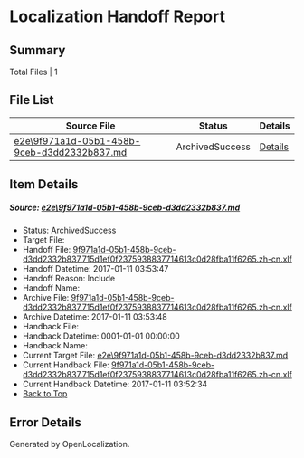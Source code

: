 # <a name='report-top'></a> Localization Handoff Report

## Summary
 Total Files | 1

## File List
 Source File | Status | Details 
 ----------- | ------ | ------- 
 [e2e\9f971a1d-05b1-458b-9ceb-d3dd2332b837.md](https://github.com/OpenLocalizationTestOrg/ol-test0/blob/27e3943c0ef4cae2b1677f0d4521772ea35e20ac/e2e/9f971a1d-05b1-458b-9ceb-d3dd2332b837.md) | ArchivedSuccess | [Details](#ba18d781f1fea7583c1dccbbb5ad8cd3b926e4f15)

## Item Details
##### <a name='ba18d781f1fea7583c1dccbbb5ad8cd3b926e4f15'></a> Source: [e2e\9f971a1d-05b1-458b-9ceb-d3dd2332b837.md](https://github.com/OpenLocalizationTestOrg/ol-test0/blob/27e3943c0ef4cae2b1677f0d4521772ea35e20ac/e2e/9f971a1d-05b1-458b-9ceb-d3dd2332b837.md)
* Status: ArchivedSuccess
* Target File: 
* Handoff File: [9f971a1d-05b1-458b-9ceb-d3dd2332b837.715d1ef0f2375938837714613c0d28fba11f6265.zh-cn.xlf](https://github.com/OpenLocalizationTestOrg/ol-test0-handoff/blob/3d924248ad040a74247a70283e92a6de3353d9d0/ol-handoff/OpenLocalizationTestOrg/ol-test0-zhcn/shujia/ht/9f971a1d-05b1-458b-9ceb-d3dd2332b837.715d1ef0f2375938837714613c0d28fba11f6265.zh-cn.xlf)
* Handoff Datetime: 2017-01-11 03:53:47
* Handoff Reason: Include
* Handoff Name: 
* Archive File: [9f971a1d-05b1-458b-9ceb-d3dd2332b837.715d1ef0f2375938837714613c0d28fba11f6265.zh-cn.xlf](https://github.com/OpenLocalizationTestOrg/ol-test0-handoff/blob/6915a8695acc8ae15aa970a35c858c7a5240c358/ol-archive/OpenLocalizationTestOrg/ol-test0-zhcn/shujia/ht/9f971a1d-05b1-458b-9ceb-d3dd2332b837.715d1ef0f2375938837714613c0d28fba11f6265.zh-cn.xlf)
* Archive Datetime: 2017-01-11 03:53:48
* Handback File: 
* Handback Datetime: 0001-01-01 00:00:00
* Handback Name: 
* Current Target File: [e2e\9f971a1d-05b1-458b-9ceb-d3dd2332b837.md](https://github.com/OpenLocalizationTestOrg/ol-test0-zhcn/blob/d91b8e252da2ce562dcda176d0f449092c79a511/e2e/9f971a1d-05b1-458b-9ceb-d3dd2332b837.md)
* Current Handback File: [9f971a1d-05b1-458b-9ceb-d3dd2332b837.715d1ef0f2375938837714613c0d28fba11f6265.zh-cn.xlf](https://github.com/OpenLocalizationTestOrg/ol-test0-handback/blob/ba6e831ba454aa23bbc70f74450002bd2399a4df/ol-handback/OpenLocalizationTestOrg/ol-test0-zhcn/shujia/ht/9f971a1d-05b1-458b-9ceb-d3dd2332b837.715d1ef0f2375938837714613c0d28fba11f6265.zh-cn.xlf)
* Current Handback Datetime: 2017-01-11 03:52:34
* [Back to Top](#report-top)


## Error Details

Generated by OpenLocalization.
